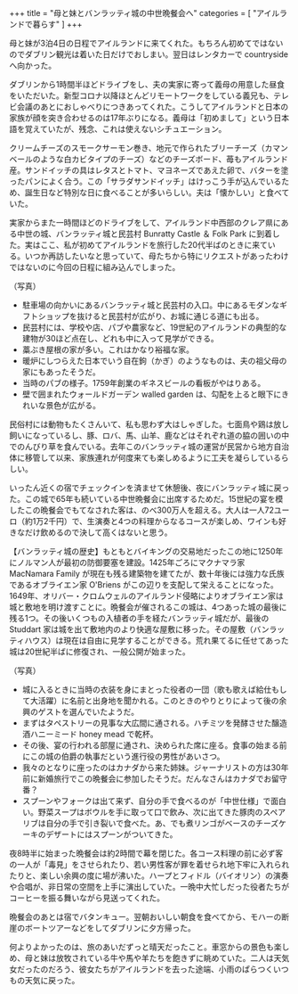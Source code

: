 +++
title = "母と妹とバンラッティ城の中世晩餐会へ"
categories = [ "アイルランドで暮らす" ]
+++

母と妹が3泊4日の日程でアイルランドに来てくれた。もちろん初めてではないのでダブリン観光は着いた日だけでおしまい。翌日はレンタカーで countryside へ向かった。

<!--more-->

ダブリンから1時間半ほどドライブをし、夫の実家に寄って義母の用意した昼食をいただいた。新型コロナ以降ほとんどリモートワークをしている義兄も、テレビ会議のあとにおしゃべりにつきあってくれた。こうしてアイルランドと日本の家族が顔を突き合わせるのは17年ぶりになる。義母は「初めまして」という日本語を覚えていたが、残念、これは使えないシチュエーション。

クリームチーズのスモークサーモン巻き、地元で作られたブリーチーズ（カマンベールのような白カビタイプのチーズ）などのチーズボード、苺もアイルランド産。サンドイッチの具はレタスとトマト、マヨネーズであえた卵で、バターを塗ったパンによく合う。この「サラダサンドイッチ」はけっこう手が込んでいるため、誕生日など特別な日に食べることが多いらしい。夫は「懐かしい」と食べていた。




実家からまた一時間ほどのドライブをして、アイルランド中西部のクレア県にある中世の城、バンラッティ城と民芸村 Bunratty Castle ＆ Folk Park に到着した。実はここ、私が初めてアイルランドを旅行した20代半ばのときに来ている。いつか再訪したいなと思っていて、母たちから特にリクエストがあったわけではないのに今回の日程に組み込んでしまった。




（写真）

* 駐車場の向かいにあるバンラッティ城と民芸村の入口。中にあるモダンなギフトショップを抜けると民芸村が広がり、お城に通じる道にも出る。
* 民芸村には、学校や店、パブや農家など、19世紀のアイルランドの典型的な建物が30ほど点在し、どれも中に入って見学ができる。
* 藁ぶき屋根の家が多い。これはかなり裕福な家。
* 暖炉にしつらえた日本でいう自在鉤（かぎ）のようなものは、夫の祖父母の家にもあったそうだ。
* 当時のパブの様子。1759年創業のギネスビールの看板がやはりある。
* 壁で囲まれたウォールドガーデン walled garden は、勾配を上ると眼下にきれいな景色が広がる。




民俗村には動物もたくさんいて、私も思わず大はしゃぎした。七面鳥や鶏は放し飼いになっているし、豚、ロバ、馬、山羊、鹿などはそれぞれ道の脇の囲いの中でのんびり草を食んでいる。去年このバンラッティ城の運営が民営から地方自治体に移管して以来、家族連れが何度来ても楽しめるように工夫を凝らしているらしい。




いったん近くの宿でチェックインを済ませて休憩後、夜にバンラッティ城に戻った。この城で65年も続いている中世晩餐会に出席するためだ。15世紀の宴を模したこの晩餐会でもてなされた客は、のべ300万人を超える。大人は一人72ユーロ（約1万2千円）で、生演奏と4つの料理からなるコースが楽しめ、ワインも好きなだけ飲めるので決して高くはないと思う。




【バンラッティ城の歴史】もともとバイキングの交易地だったこの地に1250年にノルマン人が最初の防御要塞を建設。1425年ごろにマクナマラ家 MacNamara Family が現在も残る建築物を建てたが、数十年後には強力な氏族であるオブライエン家 O'Briens がこの辺りを支配して栄えることになった。1649年、オリバー・クロムウェルのアイルランド侵略によりオブライエン家は城と敷地を明け渡すことに。晩餐会が催されるこの城は、4つあった城の最後に残る1つ。その後いくつもの入植者の手を経たバンラッティ城だが、最後の Studdart 家は城を出て敷地内のより快適な屋敷に移った。その屋敷（バンラッティハウス）は現在は自由に見学することができる。荒れ果てるに任せてあった城は20世紀半ばに修復され、一般公開が始まった。




（写真）

* 城に入るときに当時の衣装を身にまとった役者の一団（歌も歌えば給仕もして大活躍）に名前と出身地を聞かれる。このときのやりとりによって後の余興のゲストを選んでいたようだ。
* まずはタペストリーの見事な大広間に通される。ハチミツを発酵させた醸造酒ハニーミード honey mead で乾杯。
* その後、宴の行われる部屋に通され、決められた席に座る。食事の始まる前にこの城の伯爵の執事だという進行役の男性があいさつ。
* 我々のとなりに座ったのはカナダから来た姉妹。ジャーナリストの方は30年前に新婚旅行でこの晩餐会に参加したそうだ。だんなさんはカナダでお留守番？
* スプーンやフォークは出て来ず、自分の手で食べるのが「中世仕様」で面白い。野菜スープはボウルを手に取って口で飲み、次に出てきた豚肉のスペアリブは自分の手で引き裂いで食べた。あ、でも煮リンゴがベースのチーズケーキのデザートにはスプーンがついてきた。




夜8時半に始まった晩餐会は約2時間で幕を閉じた。各コース料理の前に必ず客の一人が「毒見」をさせられたり、若い男性客が罪を着せられ地下牢に入れられたりと、楽しい余興の度に場が沸いた。ハープとフィドル（バイオリン）の演奏や合唱が、非日常の空間を上手に演出していた。一晩中大忙しだった役者たちがコーヒーを振る舞いながら見送ってくれた。




晩餐会のあとは宿でバタンキュー。翌朝おいしい朝食を食べてから、モハーの断崖のボートツアーなどをしてダブリンに夕方帰った。




何よりよかったのは、旅のあいだずっと晴天だったこと。車窓からの景色も楽しめ、母と妹は放牧されている牛や馬や羊たちを飽きずに眺めていた。二人は天気女だったのだろう、彼女たちがアイルランドを去った途端、小雨のぱらつくいつもの天気に戻った。
